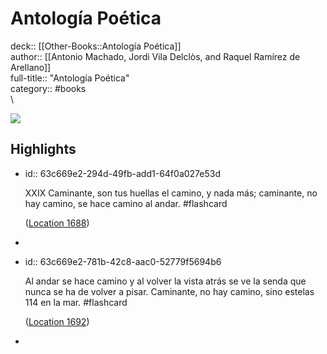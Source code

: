 # Antología Poética

deck:: [[Other-Books::Antología Poética]]\
author:: [[Antonio Machado, Jordi Vila Delclòs, and Raquel Ramírez de Arellano]]\
full-title:: "Antología Poética"\
category:: #books\
\

![](https://m.media-amazon.com/images/I/91jC+-AiM8L._SY160.jpg)
## Highlights
- id:: 63c669e2-294d-49fb-add1-64f0a027e53d
  
  XXIX Caminante, son tus huellas el camino, y nada más; caminante, no hay camino, se hace camino al andar. #flashcard 
  
  
    ([Location 1688](https://readwise.io/to_kindle?action=open&asin=B08BJF6X6P&location=1688))
-
- id:: 63c669e2-781b-42c8-aac0-52779f5694b6
  
  Al andar se hace camino y al volver la vista atrás se ve la senda que nunca se ha de volver a pisar. Caminante, no hay camino, sino estelas 114 en la mar. #flashcard 
  
  
    ([Location 1692](https://readwise.io/to_kindle?action=open&asin=B08BJF6X6P&location=1692))
-